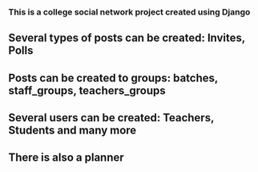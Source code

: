 ### This is a college social network project created using Django
## Several types of posts can be created: Invites, Polls
## Posts can be created to groups: batches, staff_groups, teachers_groups 
## Several users can be created: Teachers, Students and many more
## There is also a planner

